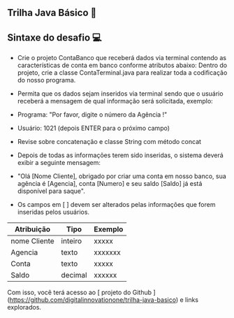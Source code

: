 ## Trilha Java Básico 🚀


## Sintaxe do desafio 💻

- Crie o projeto ContaBanco que receberá dados via terminal contendo as características de conta em banco conforme atributos abaixo:
Dentro do projeto, crie a classe ContaTerminal.java para realizar toda a codificação do nosso programa.

- Permita que os dados sejam inseridos via terminal sendo que o usuário receberá a mensagem de qual informação será solicitada, exemplo:
- Programa: "Por favor, digite o número da Agência !"
- Usuário: 1021 (depois ENTER para o próximo campo)
- Revise sobre concatenação e classe String com método concat
- Depois de todas as informações terem sido inseridas, o sistema deverá exibir a seguinte mensagem:
- "Olá [Nome Cliente], obrigado por criar uma conta em nosso banco, sua agência é [Agencia], conta [Numero] e seu saldo [Saldo] já está disponível para saque".

- Os campos em [ ] devem ser alterados pelas informações que forem inseridas pelos usuários.

| Atribuição | Tipo | Exemplo |
|---|---|---|
| nome Cliente |   inteiro    | xxxxx |
| Agencia |  texto  | xxxxxxx |
| Conta    |  texto  |   xxxxx  |
| Saldo  |  decimal  |  xxxxxx   |






Com isso, você terá acesso ao [ projeto do Github ] (https://github.com/digitalinnovationone/trilha-java-basico) e links explorados.
